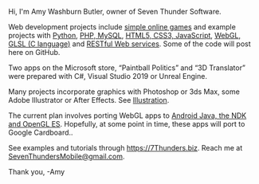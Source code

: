 Hi, I'm Amy Washburn Butler, owner of Seven Thunder Software.

Web development projects include <a href="https://7Thunders.biz" title="Web Development: Educational Games">simple online games</a> and example projects with 
<a href="https://python.7Thunders.biz" title="Python Development">Python</a>, 
<a href="https://code.7thunders.biz/ph/topics-php.php" title="PHP &amp; MySQL">PHP, MySQL</a>, 
<a href="https://code.7thunders.biz/h5/topics.php" title="HTML5, CSS3, JavaScript">HTML5, CSS3, JavaScript</a>, 
<a href="https://code.7thunders.biz/3d/models.php" title="3D Web Interactive">WebGL, GLSL (C language)</a>  and 
<a href="https://code.7thunders.biz/ph/post.php" title="RESTful Post:Overview">RESTful Web services</a>. Some of the code will post here on GitHub.

Two apps on the Microsoft store, <q>Paintball Politics</q> and <q>3D Translator</q> were prepared with C#, Visual Studio 2019 or Unreal Engine. 

Many projects incorporate graphics with Photoshop or 3ds Max, some Adobe Illustrator or After Effects. See <a href="https://art.7Thunders.biz" title="Illustration">Illustration</a>.

The current plan involves porting WebGL apps to <a href="https://vr.7thunders.biz/android/3d.php" title="Free Android Apps">Android Java, the NDK and OpenGL ES</a>. Hopefully, at some point in time, these apps will port to Google Cardboard..

See examples and tutorials through https://7Thunders.biz. Reach me at SevenThundersMobile@gmail.com.

Thank you,
-Amy

<!---
STSButler/STSButler is a ✨ special ✨ repository because its `README.md` (this file) appears on your GitHub profile.
You can click the Preview link to take a look at your changes.
--->
